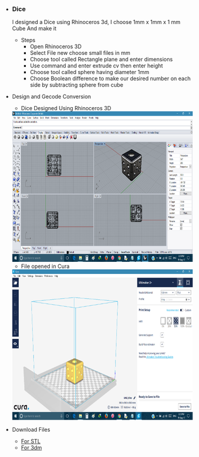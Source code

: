 - ### Dice

  I designed a Dice using Rhinoceros 3d, I choose 1mm x 1mm x 1 mm Cube And make it
  - Steps
     - Open Rhinoceros 3D
     - Select File new choose small files in mm
     - Choose tool called Rectangle plane and  enter dimensions
     - Use command and enter extrude cv then enter height
     - Choose tool called sphere having diameter 1mm 
     - Choose Boolean difference to make our desired number on each side by subtracting sphere from cube
     
- Design and Gecode Conversion

   - Dice Designed Using Rhinoceros 3D
   <img src="dice1.png" height="400" width="711">
   
   - File opened in Cura
   <img src="dice2.png" height="400" width="711">   
   
- Download Files

  - [For STL](https://shaheer08.github.io/dice.stl)
  - [For 3dm](https://shaheer08.github.io/dice.stl)

     
